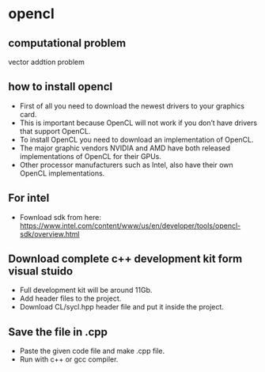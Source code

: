 # opencl
## computational problem
vector addtion problem
## how to install opencl 
- First of all you need to download the newest drivers to your graphics card.
- This is important because OpenCL will not work if you don’t have drivers that support OpenCL.
- To install OpenCL you need to download an implementation of OpenCL. 
- The major graphic vendors NVIDIA and AMD have both released implementations of OpenCL for their GPUs.
- Other processor manufacturers such as Intel, also have their own OpenCL implementations.
## For intel 
- Fownload sdk from here: https://www.intel.com/content/www/us/en/developer/tools/opencl-sdk/overview.html
## Download complete c++ development kit form visual stuido
- Full development kit will be around 11Gb.
- Add header files to the project.
- Download CL/sycl.hpp header file and put it inside the project.
## Save the file in .cpp
- Paste the given code file and make .cpp file.  
- Run with c++ or gcc compiler.
